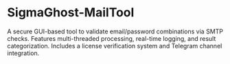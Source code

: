 # SigmaGhost-MailTool
A secure GUI-based tool to validate email/password combinations via SMTP checks. Features multi-threaded processing, real-time logging, and result categorization. Includes a license verification system and Telegram channel integration.
